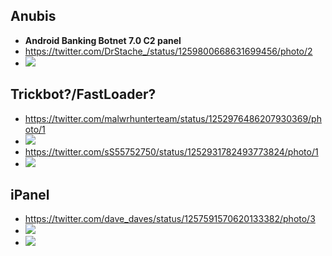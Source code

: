## Anubis
- **Android Banking Botnet 7.0 C2 panel**
 - https://twitter.com/DrStache_/status/1259800668631699456/photo/2
 - ![](https://pbs.twimg.com/media/EXu09PhWsAAKxzd?format=png&name=large)
 ## Trickbot?/FastLoader?
- https://twitter.com/malwrhunterteam/status/1252976486207930369/photo/1
- ![](https://pbs.twimg.com/media/EWN3a_nWoAAe1t5?format=png&name=900x900)
- https://twitter.com/sS55752750/status/1252931782493773824/photo/1
- ![](https://pbs.twimg.com/media/EWNOsdWWkAEdR8L?format=jpg&name=large)

## iPanel
- https://twitter.com/dave_daves/status/1257591570620133382/photo/3
- ![](https://pbs.twimg.com/media/EXPZqO3XYAAsMhm?format=jpg&name=medium)
- ![](https://pbs.twimg.com/media/EXPZxt5XgAAN9uT?format=jpg&name=large)

